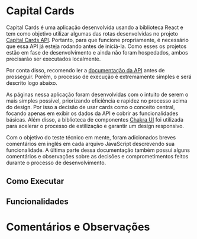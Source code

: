 # Capital Cards

Capital Cards é uma aplicação desenvolvida usando a biblioteca React e tem como objetivo utilizar
algumas das rotas desenvolvidas no projeto
[Capital Cards API](https://github.com/gabriel-de-azevedo/capital-empreendedor-test-backend).
Portanto, para que funcione propriamente, é necessário que essa API já esteja rodando antes de iniciá-la.
Como esses os projetos estão em fase de desenvolvimento e ainda não foram hospedados, ambos precisarão ser
executados localmente.

Por conta disso, recomendo ler a
[documentação da API](https://github.com/gabriel-de-azevedo/capital-empreendedor-test-backend)
antes de prosseguir. Porém, o processo de execução é extremamente simples e será descrito logo abaixo.

As páginas nessa aplicação foram desenvolvidas com o intuito de serem o mais simples possível, priorizando
eficiência e rapidez no processo acima do design. Por isso a decisão de usar cards como o conceito central,
focando apenas em exibir os dados da API e cobrir as funcionalidades básicas. Além disso, a biblioteca de
componentes
[Chakra UI](https://chakra-ui.com/)
foi utilizada para acelerar o processo de estilização e garantir um design responsivo.

Com o objetivo do teste técnico em mente, foram adicionados breves comentários em inglês em cada arquivo
JavaScript descrevendo sua funcionalidade. A última parte dessa documentação também possui alguns comentários
e observações sobre as decisões e comprometimentos feitos durante o processo de desenvolvimento.

## Como Executar

## Funcionalidades

# Comentários e Observações
